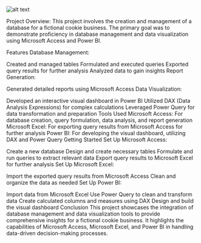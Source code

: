 ![alt text](4bce95ba-5ef2-49b1-93d6-d91006c5289a.jpeg)



Project Overview:
 This project involves the creation and management of a database for a fictional cookie business. The primary goal was to demonstrate proficiency in database management and data visualization using Microsoft Access and Power BI.

Features Database Management:

Created and managed tables Formulated and executed queries Exported query results for further analysis Analyzed data to gain insights Report Generation:

Generated detailed reports using Microsoft Access Data Visualization:

Developed an interactive visual dashboard in Power BI Utilized DAX (Data Analysis Expressions) for complex calculations Leveraged Power Query for data transformation and preparation Tools Used Microsoft Access: For database creation, query formulation, data analysis, and report generation Microsoft Excel: For exporting query results from Microsoft Access for further analysis Power BI: For developing the visual dashboard, utilizing DAX and Power Query Getting Started Set Up Microsoft Access:

Create a new database Design and create necessary tables Formulate and run queries to extract relevant data Export query results to Microsoft Excel for further analysis Set Up Microsoft Excel:

Import the exported query results from Microsoft Access Clean and organize the data as needed Set Up Power BI:

Import data from Microsoft Excel Use Power Query to clean and transform data Create calculated columns and measures using DAX Design and build the visual dashboard Conclusion This project showcases the integration of database management and data visualization tools to provide comprehensive insights for a fictional cookie business. It highlights the capabilities of Microsoft Access, Microsoft Excel, and Power BI in handling data-driven decision-making processes.